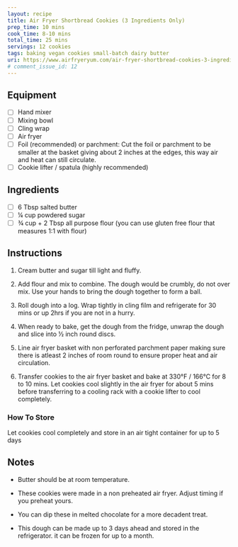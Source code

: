 ```yaml
---
layout: recipe
title: Air Fryer Shortbread Cookies (3 Ingredients Only)
prep_time: 10 mins
cook_time: 8-10 mins
total_time: 25 mins
servings: 12 cookies
tags: baking vegan cookies small-batch dairy butter
uri: https://www.airfryeryum.com/air-fryer-shortbread-cookies-3-ingredients-only/
# comment_issue_id: 12
---
```

## Equipment
- [ ] Hand mixer
- [ ] Mixing bowl
- [ ] Cling wrap
- [ ] Air fryer
- [ ] Foil (recommended) or parchment: Cut the foil or parchment to be smaller at the basket giving about 2 inches at the edges, this way air and heat can still circulate.
- [ ] Cookie lifter / spatula (highly recommended)

## Ingredients
- [ ] 6 Tbsp salted butter
- [ ] ¼ cup powdered sugar
- [ ] ¾ cup + 2 Tbsp all purpose flour (you can use gluten free flour that measures 1:1 with flour)

## Instructions
1. Cream butter and sugar till light and fluffy.

2. Add flour and mix to combine. The dough would be crumbly, do not over mix. Use your hands to bring the dough together to form a ball.

3. Roll dough into a log. Wrap tightly in cling film and refrigerate for 30 mins or up 2hrs if you are not in a hurry.

4. When ready to bake, get the dough from the fridge, unwrap the dough and slice into ½ inch round discs.

5. Line air fryer basket with non perforated parchment paper making sure there is atleast 2 inches of room round to ensure proper heat and air circulation.

6. Transfer cookies to the air fryer basket and bake at 330&deg;F / 166&deg;C for 8 to 10 mins. Let cookies cool slightly in the air fryer for about 5 mins before transferring to a cooling rack with a cookie lifter to cool completely.

### How To Store
Let cookies cool completely and store in an air tight container for up to 5 days

## Notes
* Butter should be at room temperature.

* These cookies were made in a non preheated air fryer. Adjust timing if you preheat yours.

* You can dip these in melted chocolate for a more decadent treat.

* This dough can be made up to 3 days ahead and stored in the refrigerator. it can be frozen for up to a month.